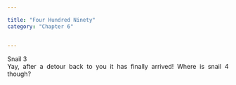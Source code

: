 ```yaml
---

title: "Four Hundred Ninety"
category: "Chapter 6"


---
```

<style>
body {
text-align: justify}
</style>

Snail 3
<br>
Yay, after a detour back to you it has finally arrived! Where is snail 4 though?

